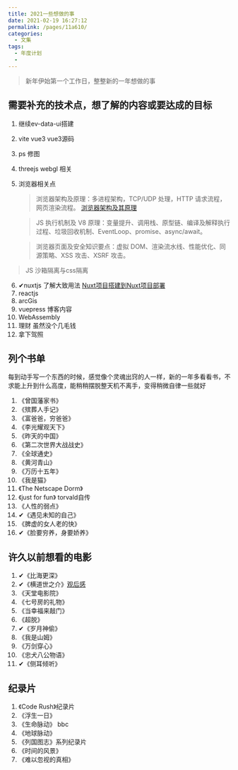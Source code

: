 ```yaml
---
title: 2021一些想做的事
date: 2021-02-19 16:27:12
permalink: /pages/11a610/
categories:
  - 文集
tags:
  - 年度计划
  - 
---
```

  > 新年伊始第一个工作日，整整新的一年想做的事

  ## 需要补充的技术点，想了解的内容或要达成的目标
  1. 继续ev-data-ui搭建 
  2. vite vue3 vue3源码
  3. ps 修图 
  4. threejs webgl 相关
  5. 浏览器相关点   
     > 浏览器架构及原理：多进程架构，TCP/UDP 处理，HTTP 请求流程，网页渲染流程。 
     [浏览器架构及其原理](https://julie7366.github.io/my-blog/pages/d657bb/)

	 > JS 执行机制及 V8 原理：变量提升、调用栈、原型链、编译及解释执行过程、垃圾回收机制、EventLoop、promise、async/await。 

	 > 浏览器页面及安全知识要点：虚拟 DOM、渲染流水线、性能优化、同源策略、XSS 攻击、XSRF 攻击。   
   > JS 沙箱隔离与css隔离
  6. ✔nuxtjs  了解大致用法   [Nuxt项目搭建到Nuxt项目部署](https://www.jianshu.com/p/bbe874c32f90)
  7. reactjs
  8. arcGis 
  9.  vuepress 博客内容
  10. WebAssembly 
  11. 理财 虽然没个几毛钱
  12. 拿下驾照

  ## 列个书单

  每到动手写一个东西的时候，感觉像个灵魂出窍的人一样，新的一年多看看书，不求能上升到什么高度，能稍稍摆脱整天机不离手，变得稍微自律一些就好
  1. 《曾国藩家书》
  2. 《殡葬人手记》
  3. 《富爸爸，穷爸爸》
  4. 《李光耀观天下》
  5. 《昨天的中国》
  6. 《第二次世界大战战史》
  7. 《全球通史》
  8. 《黄河青山》
  9. 《万历十五年》
  10. 《我是猫》
  11. 《The Netscape Dorm》
  12. 《just for fun》 torvald自传
  13. 《人性的弱点》
  14. ✔《遇见未知的自己》
  17. 《脾虚的女人老的快》
  18. ✔《脸要穷养，身要娇养》
   
   ## 许久以前想看的电影
   1. ✔《比海更深》
   2. ✔《横道世之介》[观后感](https://julie7366.github.io/my-blog/pages/6d62b7/)
   3. 《天堂电影院》
   4. 《七号房的礼物》
   5. 《当幸福来敲门》
   6. 《超脱》   
   7. ✔《岁月神偷》
   8. 《我是山姆》
   9. 《万剑穿心》
   10. 《忠犬八公物语》
   11. ✔《侧耳倾听》
   
   ## 纪录片
   1. 《Code Rush》纪录片
   2. 《浮生一日》
   3. 《生命脉动》 bbc
   4. 《地球脉动》
   5. 《列国图志》系列纪录片
   6. 《时间的风景》
   7. 《难以忽视的真相》
    
    
   